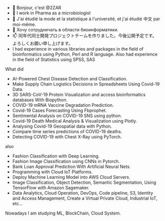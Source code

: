 - 👋 Bonjour, c'est @2ZAR 
- 👀 I work in Pharma as a microbiologist
- 🌱 J'ai étudié la mode et la statistique à l'université, et j'ai étudié 中文 par moi-même.
- 💞️ Хочу сотрудничать в области биоинформатики.
- 📫 同年代同士開発プロジェクトチームを作りました。今後公開予定です。 よろしくお願い申し上げます。
- I had experience in various libraries and packages in the field of bioinformatics using Python, Perl and R language. Also had experience in the field of Statistics using SPSS, SAS

What did
- AI-Powered Chest Disease Detection and Classification.
- Make Supply Chain Logistics Decisions in Spreadsheets Using Covid-19 Data.
- 3D SARS-CoV-19 Protein Visualization and access bioinformatics databases With Biopython.
- COVID-19 mRNA Vaccine Degradation Prediction.
- Covid-19 Cases Forecasting Using Fbprophet.
- Sentimental Analysis on COVID-19 SNS using python.
- Covid-19 Death Medical Analysis & Visualization using Plotly.
- Analysing Covid-19 Geospatial data with Python.
- Compare time series predictions of COVID-19 deaths.
- Detecting COVID-19 with Chest X-Ray using PyTorch.

also

- Fashion Classification with Deep Learning.
- Fashion Image Classification using CNNs in Pytorch.
- Bank Loan Approval Prediction With Artificial Neural Nets.
- Programming with Cloud IoT Platforms.
- Deploy Machine Learning Model into AWS Cloud Servers.
- Image Classification, Object Detection, Semantic Segmentation, Using TensorFlow with Amazon Sagemaker.
- Data Analytics, Cloud Operation, DevOps, Code pipeline, S3, Identity and Access Management, Create a Virtual Private Cloud, Industrial IoT, etc...

Nowadays I am studying ML, BlockChain, Cloud System.

<!---
2ZAR/2ZAR is a ✨ special ✨ repository because its `README.md` (this file) appears on your GitHub profile.
You can click the Preview link to take a look at your changes.
---> 
